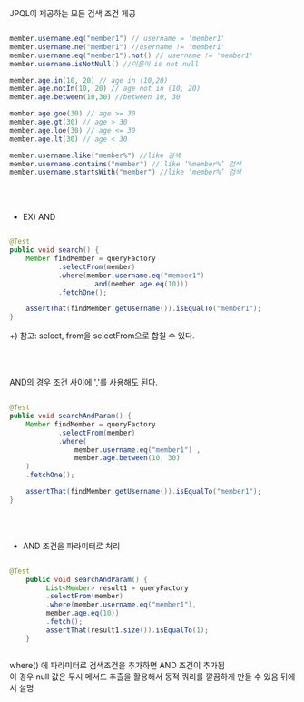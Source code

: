 JPQL이 제공하는 모든 검색 조건 제공

```java

member.username.eq("member1") // username = 'member1'
member.username.ne("member1") //username != 'member1'
member.username.eq("member1").not() // username != 'member1'
member.username.isNotNull() //이름이 is not null

member.age.in(10, 20) // age in (10,20)
member.age.notIn(10, 20) // age not in (10, 20)
member.age.between(10,30) //between 10, 30

member.age.goe(30) // age >= 30
member.age.gt(30) // age > 30
member.age.loe(30) // age <= 30
member.age.lt(30) // age < 30

member.username.like("member%") //like 검색
member.username.contains("member") // like ‘%member%’ 검색
member.username.startsWith("member") //like ‘member%’ 검색

```

<br/><br/>


* EX) AND

```java

@Test
public void search() {
    Member findMember = queryFactory
            .selectFrom(member)
            .where(member.username.eq("member1")
            		.and(member.age.eq(10)))
            .fetchOne();

    assertThat(findMember.getUsername()).isEqualTo("member1");
}

```

+) 참고: select, from을 selectFrom으로 합칠 수 있다.

<br/><br/>

AND의 경우 조건 사이에 ','를 사용해도 된다.

```java

@Test
public void searchAndParam() {
    Member findMember = queryFactory
            .selectFrom(member)
            .where(
                member.username.eq("member1") ,
                member.age.between(10, 30)
    )
    .fetchOne();

    assertThat(findMember.getUsername()).isEqualTo("member1");
}


```

<br/><br/>

* AND 조건을 파라미터로 처리

```java

@Test
    public void searchAndParam() {
         List<Member> result1 = queryFactory
         .selectFrom(member)
         .where(member.username.eq("member1"),
         member.age.eq(10))
         .fetch();
         assertThat(result1.size()).isEqualTo(1);
    }



```

where() 에 파라미터로 검색조건을 추가하면 AND 조건이 추가됨 <br/>
이 경우 null 값은 무시 메서드 추출을 활용해서 동적 쿼리를 깔끔하게 만들 수 있음 뒤에서 설명
